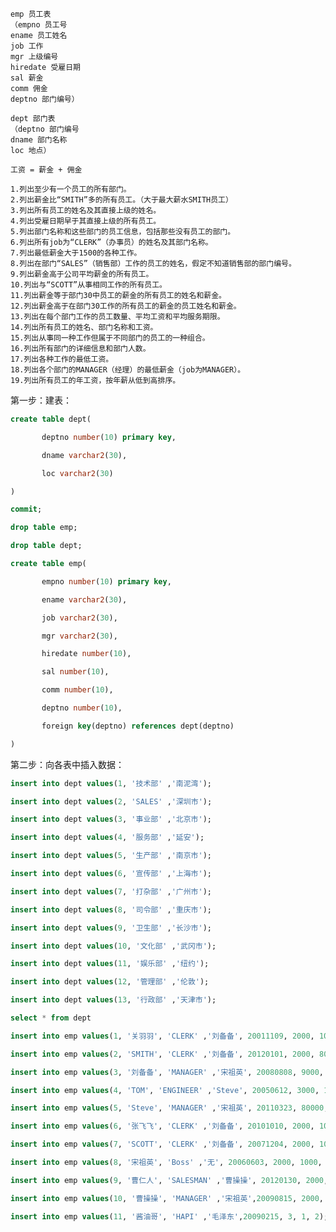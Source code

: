 	emp 员工表
	（empno 员工号
	ename 员工姓名
	job 工作
	mgr 上级编号
	hiredate 受雇日期
	sal 薪金
	comm 佣金
	deptno 部门编号）
	
	dept 部门表
	（deptno 部门编号
	dname 部门名称
	loc 地点）
	
	工资 = 薪金 + 佣金

	1.列出至少有一个员工的所有部门。
	2.列出薪金比“SMITH”多的所有员工。（大于最大薪水SMITH员工）
	3.列出所有员工的姓名及其直接上级的姓名。
	4.列出受雇日期早于其直接上级的所有员工。
	5.列出部门名称和这些部门的员工信息，包括那些没有员工的部门。
	6.列出所有job为“CLERK”（办事员）的姓名及其部门名称。
	7.列出最低薪金大于1500的各种工作。
	8.列出在部门“SALES”（销售部）工作的员工的姓名，假定不知道销售部的部门编号。
	9.列出薪金高于公司平均薪金的所有员工。
	10.列出与“SCOTT”从事相同工作的所有员工。
	11.列出薪金等于部门30中员工的薪金的所有员工的姓名和薪金。
	12.列出薪金高于在部门30工作的所有员工的薪金的员工姓名和薪金。
	13.列出在每个部门工作的员工数量、平均工资和平均服务期限。
	14.列出所有员工的姓名、部门名称和工资。
	15.列出从事同一种工作但属于不同部门的员工的一种组合。
	16.列出所有部门的详细信息和部门人数。
	17.列出各种工作的最低工资。
	18.列出各个部门的MANAGER（经理）的最低薪金（job为MANAGER）。
	19.列出所有员工的年工资，按年薪从低到高排序。

第一步：建表：

```sql
create table dept(

       deptno number(10) primary key,

       dname varchar2(30),

       loc varchar2(30)

)

commit;

drop table emp;

drop table dept;

create table emp(

       empno number(10) primary key,

       ename varchar2(30),

       job varchar2(30),

       mgr varchar2(30),

       hiredate number(10),

       sal number(10),

       comm number(10),

       deptno number(10),

       foreign key(deptno) references dept(deptno)

)
```
第二步：向各表中插入数据：
```sql
insert into dept values(1, '技术部' ,'南泥湾');

insert into dept values(2, 'SALES' ,'深圳市');

insert into dept values(3, '事业部' ,'北京市');

insert into dept values(4, '服务部' ,'延安');

insert into dept values(5, '生产部' ,'南京市');

insert into dept values(6, '宣传部' ,'上海市');

insert into dept values(7, '打杂部' ,'广州市');

insert into dept values(8, '司令部' ,'重庆市');

insert into dept values(9, '卫生部' ,'长沙市');

insert into dept values(10, '文化部' ,'武冈市');

insert into dept values(11, '娱乐部' ,'纽约');

insert into dept values(12, '管理部' ,'伦敦');

insert into dept values(13, '行政部' ,'天津市');

select * from dept

insert into emp values(1, '关羽羽', 'CLERK' ,'刘备备', 20011109, 2000, 1000, 3);

insert into emp values(2, 'SMITH', 'CLERK' ,'刘备备', 20120101, 2000, 800, 6);

insert into emp values(3, '刘备备', 'MANAGER' ,'宋祖英', 20080808, 9000, 4000, 3);

insert into emp values(4, 'TOM', 'ENGINEER' ,'Steve', 20050612, 3000, 1000, 1);

insert into emp values(5, 'Steve', 'MANAGER' ,'宋祖英', 20110323, 80000, 9000, 1);

insert into emp values(6, '张飞飞', 'CLERK' ,'刘备备', 20101010, 2000, 1000, 3);

insert into emp values(7, 'SCOTT', 'CLERK' ,'刘备备', 20071204, 2000, 1000, 3);

insert into emp values(8, '宋祖英', 'Boss' ,'无', 20060603, 2000, 1000, 8);

insert into emp values(9, '曹仁人', 'SALESMAN' ,'曹操操', 20120130, 2000, 1000, 2);

insert into emp values(10, '曹操操', 'MANAGER' ,'宋祖英',20090815, 2000, 1000, 2);

insert into emp values(11, '酱油哥', 'HAPI' ,'毛泽东',20090215, 3, 1, 2);
```
